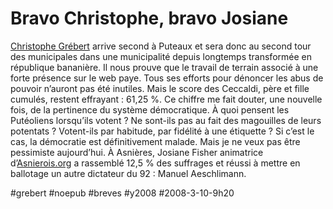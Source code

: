 # Bravo Christophe, bravo Josiane

[Christophe Grébert](http://www.monputeaux.com/) arrive second à Puteaux et sera donc au second tour des municipales dans une municipalité depuis longtemps transformée en république bananière. Il nous prouve que le travail de terrain associé à une forte présence sur le web paye. Tous ses efforts pour dénoncer les abus de pouvoir n’auront pas été inutiles. Mais le score des Ceccaldi, père et fille cumulés, restent effrayant : 61,25 %. Ce chiffre me fait douter, une nouvelle fois, de la pertinence du système démocratique. À quoi pensent les Putéoliens lorsqu’ils votent ? Ne sont-ils pas au fait des magouilles de leurs potentats ? Votent-ils par habitude, par fidélité à une étiquette ? Si c’est le cas, la démocratie est définitivement malade. Mais je ne veux pas être pessimiste aujourd’hui. À Asnières, Josiane Fisher animatrice d’[Asnierois.org](http://asnierois.org) a rassemblé 12,5 % des suffrages et réussi à mettre en ballotage un autre dictateur du 92 : Manuel Aeschlimann.

#grebert #noepub #breves #y2008 #2008-3-10-9h20
